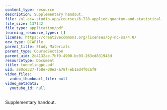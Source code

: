 ```yaml
---
content_type: resource
description: Supplementary handout.
file: /ol-ocw-studio-app/courses/6-728-applied-quantum-and-statistical-physics-fall-2006/a90ce327f58e00e2a78feb1ad4f0c6f9_tunnelingpc.pdf
file_size: 137142
file_type: application/pdf
learning_resource_types: []
license: https://creativecommons.org/licenses/by-nc-sa/4.0/
ocw_type: OCWFile
parent_title: Study Materials
parent_type: CourseSection
parent_uid: 2c4132ae-7bf9-4900-bc93-263cd831948d
resourcetype: Document
title: tunnelingpc.pdf
uid: a90ce327-f58e-00e2-a78f-eb1ad4f0c6f9
video_files:
  video_thumbnail_file: null
video_metadata:
  youtube_id: null
---
```

Supplementary handout.